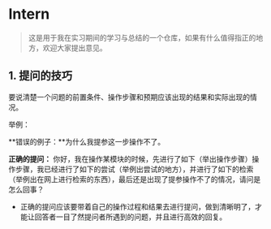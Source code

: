 # Intern

> 这是用于我在实习期间的学习与总结的一个仓库，如果有什么值得指正的地方，欢迎大家提出意见。

## 1. 提问的技巧

要说清楚一个问题的前置条件、操作步骤和预期应该出现的结果和实际出现的情况。

举例：

**错误的例子：**为什么我提参这一步操作不了。

**正确的提问：** 你好，我在操作某模块的时候，先进行了如下（举出操作步骤）操作步骤，我已经进行了如下的尝试（举例出尝试的地方），并进行了如下的检索（举例出在网上进行检索的东西），最后还是出现了提参操作不了的情况，请问是怎么回事？

* 正确的提问应该要带着自己的操作过程和结果去进行提问，做到清晰明了，才能让回答者一目了然提问者所遇到的问题，并且进行高效的回复。


